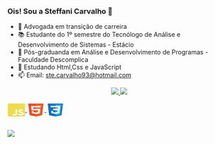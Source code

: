 ### Ois! Sou a Steffani Carvalho 👋

- 🔭 Advogada em transição de carreira
- 📚 Estudante do 1º semestre do Tecnólogo de Análise e Desenvolvimento de Sistemas - Estácio
- 📙 Pós-graduanda em Análise e Desenvolvimento de Programas - Faculdade Descomplica
- 🌱 Estudando Html,Css e JavaScript
- 📫 Email: ste.carvalho93@hotmail.com

<div align="center">
  <a href="https://github.com/stecarvalhos">
  <img height="180em" src="https://github-readme-stats.vercel.app/api?username=stecarvalhos&show_icons=false&theme=darka&include_all_commits=true&count_private=true"/>
  <img height="180em" src="https://github-readme-stats.vercel.app/api/top-langs/?username=stecarvalhos&layout=compact&langs_count=7&theme=dark"/>
</div>
  
  <div style="display: inline_block"><br>
  <img align="center" alt="Ste-Js" height="30" width="40" src="https://raw.githubusercontent.com/devicons/devicon/master/icons/javascript/javascript-plain.svg">
    <img align="center" alt="Ste-HTML" height="30" width="40" src="https://raw.githubusercontent.com/devicons/devicon/master/icons/html5/html5-original.svg">
  <img align="center" alt="Ste-CSS" height="30" width="40" src="https://raw.githubusercontent.com/devicons/devicon/master/icons/css3/css3-original.svg">
    </div>
  
  ##
  
  <div> 
                                                                      
  <a href="https://www.linkedin.com/in/stecarvalho/" target="_blank"><img src="https://img.shields.io/badge/-LinkedIn-%230077B5?style=for-the-badge&logo=linkedin&logoColor=white" target="_blank"></a> 
  
</div>

 
  
